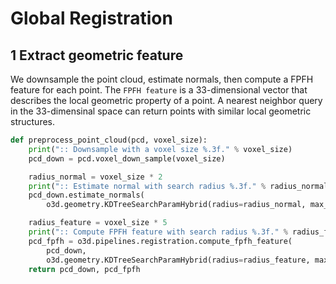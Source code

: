 # Global Registration

## 1 Extract geometric feature

We downsample the point cloud, estimate normals, then compute a FPFH feature for each point. The `FPFH feature` is a 33-dimensional vector that describes the local geometric property of a point. A nearest neighbor query in the 33-dimensinal space can return points with similar local geometric structures.

```python
def preprocess_point_cloud(pcd, voxel_size):
    print(":: Downsample with a voxel size %.3f." % voxel_size)
    pcd_down = pcd.voxel_down_sample(voxel_size)

    radius_normal = voxel_size * 2
    print(":: Estimate normal with search radius %.3f." % radius_normal)
    pcd_down.estimate_normals(
        o3d.geometry.KDTreeSearchParamHybrid(radius=radius_normal, max_nn=30))

    radius_feature = voxel_size * 5
    print(":: Compute FPFH feature with search radius %.3f." % radius_feature)
    pcd_fpfh = o3d.pipelines.registration.compute_fpfh_feature(
        pcd_down,
        o3d.geometry.KDTreeSearchParamHybrid(radius=radius_feature, max_nn=100))
    return pcd_down, pcd_fpfh
```

